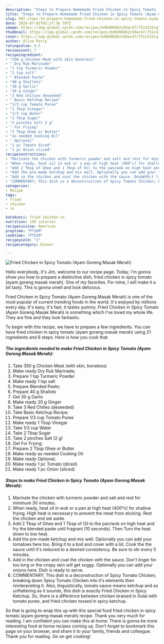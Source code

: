 ```yaml
---
description: "Steps to Prepare Homemade Fried Chicken in Spicy Tomato (Ayam Goreng Masak Merah)"
title: "Steps to Prepare Homemade Fried Chicken in Spicy Tomato (Ayam Goreng Masak Merah)"
slug: 997-steps-to-prepare-homemade-fried-chicken-in-spicy-tomato-ayam-goreng-masak-merah
date: 2020-07-01T02:27:56.797Z
image: https://img-global.cpcdn.com/recipes/bd8498d62cb9ac47/751x532cq70/fried-chicken-in-spicy-tomato-ayam-goreng-masak-merah-recipe-main-photo.jpg
thumbnail: https://img-global.cpcdn.com/recipes/bd8498d62cb9ac47/751x532cq70/fried-chicken-in-spicy-tomato-ayam-goreng-masak-merah-recipe-main-photo.jpg
cover: https://img-global.cpcdn.com/recipes/bd8498d62cb9ac47/751x532cq70/fried-chicken-in-spicy-tomato-ayam-goreng-masak-merah-recipe-main-photo.jpg
author: Olive Perry
ratingvalue: 4.5
reviewcount: 7
recipeingredient:
- "350 g Chicken Meat with skin boneless"
- " Dry Rub Marinade"
- "1 tsp Turmeric Powder"
- "1 tsp salt"
- " Blended Paste"
- "40 g Shallots"
- "30 g Garlic"
- "20 g Ginger"
- "3 Red Chilies deseeded"
- " Basic Ketchup Recipe"
- "1/3 cup Tomato Puree"
- "1 Tbsp Vinegar"
- "1/3 cup Water"
- "2 Tbsp Sugar"
- "2 pinches Salt 2 g"
- " For Frying"
- "2 Tbsp Ghee or Butter"
- "as needed Cooking Oil"
- " Optional"
- "1 pc Tomato diced"
- "1 pc Onion sliced"
recipeinstructions:
- "Marinate the chicken with turmeric powder and salt and rest for minimum 30 minutes."
- "When ready, heat oil in wok or a pan at high heat (400°c) for shallow frying. High heat is necessary to prevent the meat from sticking. Rest the chicken and set aside."
- "Add 2 Tbsp of Ghee and 1 Tbsp of Oil to the pan/wok on high heat and fry the blended paste until fragrant (10 seconds). Then Turn the heat down to low heat."
- "Add the pre-made ketchup and mix well. Optionally you can add your tomatoes here too. Bring it to a boil and cover with a lid. Cook the the sauce until it&#39;s reduced to a desired consistency. Be sure to stir every 5 minutes."
- "Add in the chicken and coat the chicken with the sauce. Don&#39;t linger for too long or the crispy skin will get soggy. Optionally you can add your onions here. Dish is ready to serve."
- "COMMENTARY; This dish is a deconstruction of Spicy Tomato Chicken; breaking down Spicy Tomato Chicken into it&#39;s elements then reinterpreting it. Also, linguistically, tomato sauce means ketchup and as unflattering as it sounds, this dish is exactly Fried Chicken in Spicy Ketchup. So, there is a difference between chicken braised in Gulai with tomato puree, and fried chicken tossed in spicy ketchup."
categories:
- Recipe
tags:
- fried
- chicken
- in

katakunci: fried chicken in 
nutrition: 159 calories
recipecuisine: American
preptime: "PT16M"
cooktime: "PT52M"
recipeyield: "1"
recipecategory: Dinner

---
```



![Fried Chicken in Spicy Tomato (Ayam Goreng Masak Merah)](https://img-global.cpcdn.com/recipes/bd8498d62cb9ac47/751x532cq70/fried-chicken-in-spicy-tomato-ayam-goreng-masak-merah-recipe-main-photo.jpg)

Hello everybody, it's Jim, welcome to our recipe page. Today, I'm gonna show you how to prepare a distinctive dish, fried chicken in spicy tomato (ayam goreng masak merah). One of my favorites. For mine, I will make it a bit tasty. This is gonna smell and look delicious.

Fried Chicken in Spicy Tomato (Ayam Goreng Masak Merah) is one of the most popular of current trending foods in the world. It's enjoyed by millions every day. It's easy, it's fast, it tastes yummy. Fried Chicken in Spicy Tomato (Ayam Goreng Masak Merah) is something which I've loved my whole life. They are fine and they look fantastic.




To begin with this recipe, we have to prepare a few ingredients. You can have fried chicken in spicy tomato (ayam goreng masak merah) using 21 ingredients and 6 steps. Here is how you cook that.

<!--inarticleads1-->

##### The ingredients needed to make Fried Chicken in Spicy Tomato (Ayam Goreng Masak Merah):

1. Take 350 g Chicken Meat (with skin, boneless)
1. Make ready  Dry Rub Marinade;
1. Prepare 1 tsp Turmeric Powder
1. Make ready 1 tsp salt
1. Prepare  Blended Paste;
1. Prepare 40 g Shallots
1. Get 30 g Garlic
1. Make ready 20 g Ginger
1. Take 3 Red Chilies (deseeded)
1. Take  Basic Ketchup Recipe;
1. Prepare 1/3 cup Tomato Puree
1. Make ready 1 Tbsp Vinegar
1. Take 1/3 cup Water
1. Take 2 Tbsp Sugar
1. Take 2 pinches Salt (2 g)
1. Get  For Frying;
1. Prepare 2 Tbsp Ghee or Butter
1. Make ready as needed Cooking Oil
1. Make ready  Optional;
1. Make ready 1 pc Tomato (diced)
1. Make ready 1 pc Onion (sliced)




<!--inarticleads2-->

##### Steps to make Fried Chicken in Spicy Tomato (Ayam Goreng Masak Merah):

1. Marinate the chicken with turmeric powder and salt and rest for minimum 30 minutes.
1. When ready, heat oil in wok or a pan at high heat (400°c) for shallow frying. High heat is necessary to prevent the meat from sticking. Rest the chicken and set aside.
1. Add 2 Tbsp of Ghee and 1 Tbsp of Oil to the pan/wok on high heat and fry the blended paste until fragrant (10 seconds). Then Turn the heat down to low heat.
1. Add the pre-made ketchup and mix well. Optionally you can add your tomatoes here too. Bring it to a boil and cover with a lid. Cook the the sauce until it&#39;s reduced to a desired consistency. Be sure to stir every 5 minutes.
1. Add in the chicken and coat the chicken with the sauce. Don&#39;t linger for too long or the crispy skin will get soggy. Optionally you can add your onions here. Dish is ready to serve.
1. COMMENTARY; This dish is a deconstruction of Spicy Tomato Chicken; breaking down Spicy Tomato Chicken into it&#39;s elements then reinterpreting it. Also, linguistically, tomato sauce means ketchup and as unflattering as it sounds, this dish is exactly Fried Chicken in Spicy Ketchup. So, there is a difference between chicken braised in Gulai with tomato puree, and fried chicken tossed in spicy ketchup.




So that is going to wrap this up with this special food fried chicken in spicy tomato (ayam goreng masak merah) recipe. Thank you very much for reading. I am confident you can make this at home. There is gonna be more interesting food at home recipes coming up. Don't forget to bookmark this page on your browser, and share it to your family, friends and colleague. Thank you for reading. Go on get cooking!

